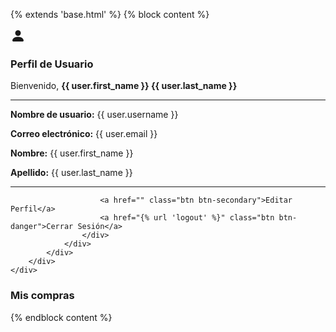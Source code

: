 {% extends 'base.html' %}
{% block content %}
<div class="container mt-1">
    <div class="row">
        <div class="col-md-6">
            <!-- offset-md-1 -->
            <div class="card shadow">
                <div class="card-header bg-success text-white">
                    <div class="d-flex align-items-center gap-2">
                        <!-- Icono -->
                        <svg xmlns="http://www.w3.org/2000/svg" width="24" height="24" fill="currentColor" class="bi bi-person-fill" viewBox="0 0 16 16">
                            <path d="M3 14s-1 0-1-1 1-4 6-4 6 3 6 4-1 1-1 1zm5-6a3 3 0 1 0 0-6 3 3 0 0 0 0 6" />
                        </svg>
                        <!-- Título -->
                        <h3 class="mb-0">Perfil de Usuario</h3>
                    </div>
                </div>
                <div class="card-body">
                    <p class="text-center">Bienvenido, <strong>{{ user.first_name }} {{ user.last_name }}</strong></p>
                    <hr>
                    <div class="row">
                        <div class="col-md-6">
                            <p><strong>Nombre de usuario:</strong> {{ user.username }}</p>
                            <p><strong>Correo electrónico:</strong> {{ user.email }}</p>
                        </div>
                        <div class="col-md-6">
                            <p><strong>Nombre:</strong> {{ user.first_name }}</p>
                            <p><strong>Apellido:</strong> {{ user.last_name }}</p>
                        </div>
                    </div>
                    <hr>
                    <div class="text-center">
                        
                        <a href="" class="btn btn-secondary">Editar Perfil</a>
                        <a href="{% url 'logout' %}" class="btn btn-danger">Cerrar Sesión</a>
                    </div>
                </div>
            </div>
        </div>
    </div>
</div>
<div class="container mt-1">
    <div class="">
        <div class="col-md-6 offset-md-4">
            <h3>Mis compras</h3>
        </div>
    </div>
</div>
{% endblock content %}
